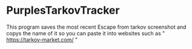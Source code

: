 # PurplesTarkovTracker
This program saves the most recent Escape from tarkov screenshot and copys the name of it so you can paste it into websites such as " https://tarkov-market.com/ "  
